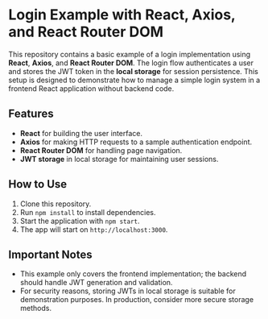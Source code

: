 # Login Example with React, Axios, and React Router DOM

This repository contains a basic example of a login implementation using **React**, **Axios**, and **React Router DOM**. The login flow authenticates a user and stores the JWT token in the **local storage** for session persistence. This setup is designed to demonstrate how to manage a simple login system in a frontend React application without backend code.

## Features

- **React** for building the user interface.
- **Axios** for making HTTP requests to a sample authentication endpoint.
- **React Router DOM** for handling page navigation.
- **JWT storage** in local storage for maintaining user sessions.

## How to Use

1. Clone this repository.
2. Run `npm install` to install dependencies.
3. Start the application with `npm start`.
4. The app will start on `http://localhost:3000`.

## Important Notes

- This example only covers the frontend implementation; the backend should handle JWT generation and validation.
- For security reasons, storing JWTs in local storage is suitable for demonstration purposes. In production, consider more secure storage methods.
